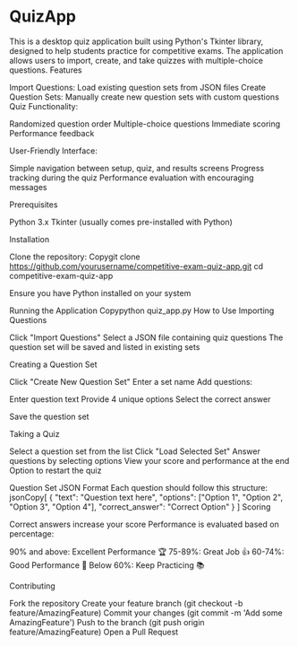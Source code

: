 # QuizApp

This is a desktop quiz application built using Python's Tkinter library, designed to help students practice for competitive exams. The application allows users to import, create, and take quizzes with multiple-choice questions.
Features

Import Questions: Load existing question sets from JSON files
Create Question Sets: Manually create new question sets with custom questions
Quiz Functionality:

Randomized question order
Multiple-choice questions
Immediate scoring
Performance feedback


User-Friendly Interface:

Simple navigation between setup, quiz, and results screens
Progress tracking during the quiz
Performance evaluation with encouraging messages



Prerequisites

Python 3.x
Tkinter (usually comes pre-installed with Python)

Installation

Clone the repository:
Copygit clone https://github.com/yourusername/competitive-exam-quiz-app.git
cd competitive-exam-quiz-app

Ensure you have Python installed on your system

Running the Application
Copypython quiz_app.py
How to Use
Importing Questions

Click "Import Questions"
Select a JSON file containing quiz questions
The question set will be saved and listed in existing sets

Creating a Question Set

Click "Create New Question Set"
Enter a set name
Add questions:

Enter question text
Provide 4 unique options
Select the correct answer


Save the question set

Taking a Quiz

Select a question set from the list
Click "Load Selected Set"
Answer questions by selecting options
View your score and performance at the end
Option to restart the quiz

Question Set JSON Format
Each question should follow this structure:
jsonCopy[
  {
    "text": "Question text here",
    "options": ["Option 1", "Option 2", "Option 3", "Option 4"],
    "correct_answer": "Correct Option"
  }
]
Scoring

Correct answers increase your score
Performance is evaluated based on percentage:

90% and above: Excellent Performance 🏆
75-89%: Great Job 👍
60-74%: Good Performance 👏
Below 60%: Keep Practicing 📚



Contributing

Fork the repository
Create your feature branch (git checkout -b feature/AmazingFeature)
Commit your changes (git commit -m 'Add some AmazingFeature')
Push to the branch (git push origin feature/AmazingFeature)
Open a Pull Request
